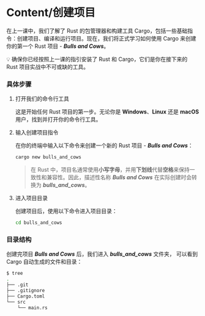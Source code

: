 # Content/创建项目

在上一课中，我们了解了 Rust 的包管理器和构建工具 Cargo，包括一些基础指令：创建项目、编译和运行项目。现在，我们将正式学习如何使用 Cargo 来创建你的第一个 Rust 项目 - ***Bulls and Cows***。

<aside>
💡 确保你已经按照上一课的指引安装了 Rust 和 Cargo，它们是你在接下来的 Rust 项目实战中不可或缺的工具。

</aside>

### **具体步骤**

1. 打开我们的命令行工具
    
    这是开始任何 Rust 项目的第一步。无论你是 **Windows**、**Linux** 还是 **macOS** 用户，找到并打开你的命令行工具。
    
2. 输入创建项目指令
    
    在你的终端中输入以下命令来创建一个新的 Rust 项目 - ***Bulls and Cows***：
    
    ```bash
    cargo new bulls_and_cows
    ```
    
    > 在 Rust 中，项目名通常使用**小写字母**，并用**下划线**代替**空格**来保持一致性和兼容性。因此，描述性名称 ***Bulls and Cows*** 在实际创建时会转换为 ***bulls_and_cows***。
    > 
3. 进入项目目录
    
    创建项目后，使用以下命令进入项目目录：
    
    ```bash
    cd bulls_and_cows
    ```
    

### 目录结构

创建完项目 ***Bulls and Cows*** 后，我们进入 ***bulls_and_cows*** 文件夹， 可以看到 Cargo 自动生成的文件和目录：

```bash
$ tree
.
├── .git
├── .gitignore
├── Cargo.toml
└── src
    └── main.rs
```